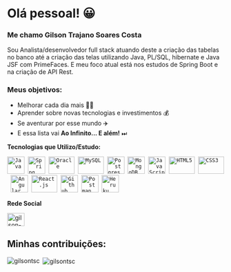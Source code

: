 # Olá pessoal! 😀 

### Me chamo Gilson Trajano Soares Costa

Sou Analista/desenvolvedor full stack atuando deste a criação das tabelas no banco até a criação das telas utilizando Java, PL/SQL, hibernate e Java JSF com PrimeFaces. E meu foco atual está nos estudos de Spring Boot e na criação de API Rest.

### Meus objetivos: 
* Melhorar cada dia mais 👨‍🎓
* Aprender sobre novas tecnologias e investimentos 💰
* Se aventurar por esse mundo ✈️
* E essa lista vai **Ao Infinito... E além!** ⏭
 
 **Tecnologias que Utilizo/Estudo:**
<p align="left">
  <code><img src="https://devicons.github.io/devicon/devicon.git/icons/java/java-original-wordmark.svg" alt="Java" width="40" height="40"/></code>&nbsp;
  <code><img src="https://www.vectorlogo.zone/logos/springio/springio-icon.svg" alt="Spring" width="40" height="40" /></code>&nbsp;
  <code><img src="https://devicons.github.io/devicon/devicon.git/icons/oracle/oracle-original.svg" alt="Oracle" width="60" height="40" /></code>&nbsp;
  <code><img src="https://devicons.github.io/devicon/devicon.git/icons/mysql/mysql-original-wordmark.svg" alt="MySQL" width="60" height="40" /></code>&nbsp;
  <code><img src="https://user-images.githubusercontent.com/51785898/91358318-ff3ec280-e7c8-11ea-9d80-c8e249594078.png" alt="Postgres" width="40" height="40"/></code>&nbsp;
  <code><img src="https://devicons.github.io/devicon/devicon.git/icons/mongodb/mongodb-original-wordmark.svg" alt="MongoDB" width="40" height="40"/></code>&nbsp;
  <code><img src="https://user-images.githubusercontent.com/51785898/91357834-3eb8df00-e7c8-11ea-9936-0ce666ac2a11.png" alt="JavaScript" width="40" height="40"/></code>&nbsp;
  <code><img src="https://devicons.github.io/devicon/devicon.git/icons/html5/html5-original-wordmark.svg" alt="HTML5" width="60" height="40" /></code>&nbsp;
  <code><img src="https://devicons.github.io/devicon/devicon.git/icons/css3/css3-original-wordmark.svg" alt="CSS3" width="60" height="40" /></code>&nbsp;
  <code><img src="https://devicons.github.io/devicon/devicon.git/icons/angularjs/angularjs-original.svg" alt="Angular" width="40" height="40"/></code>&nbsp;
  <code><img src="https://user-images.githubusercontent.com/51785898/91357843-411b3900-e7c8-11ea-8161-3e8191a6cde2.png" alt="React.js" width="60" height="40" /></code>&nbsp;
  <code><img src="https://user-images.githubusercontent.com/51785898/91358353-0cf44800-e7c9-11ea-9a54-0a988aa2837c.png" alt="Github" width="40" height="40"/></code>&nbsp;
  <code><img src="https://www.vectorlogo.zone/logos/getpostman/getpostman-icon.svg" alt="Postman" width="40" height="40"/></code>&nbsp;
  <code><img src="https://www.vectorlogo.zone/logos/heroku/heroku-icon.svg" alt="Heruku" width="40" height="40"/></code>&nbsp;
</p>

**Rede Social**
<p align="left">
<a href="https://www.linkedin.com/in/gilson-trajano-b01ab28a/" target="blank"><img align="center" src="https://cdn.jsdelivr.net/npm/simple-icons@3.0.1/icons/linkedin.svg" alt="gilson-trajano-b01ab28a" height="30" width="40" /></a> &nbsp;&nbsp;
</p>

## Minhas contribuições:

<p><img align="left" src="https://github-readme-stats.vercel.app/api/top-langs?username=gilsontsc&show_icons=true&locale=en&layout=compact" alt="gilsontsc" /></p>

<p>&nbsp;<img align="center" src="https://github-readme-stats.vercel.app/api?username=gilsontsc&show_icons=true&locale=en" alt="gilsontsc" /></p>

<!--
**gilsonTSC/gilsonTSC** is a ✨ _special_ ✨ repository because its `README.md` (this file) appears on your GitHub profile.

Here are some ideas to get you started:

- 🔭 I’m currently working on ...
- 🌱 I’m currently learning ...
- 👯 I’m looking to collaborate on ...
- 🤔 I’m looking for help with ...
- 💬 Ask me about ...
- 📫 How to reach me: ...
- 😄 Pronouns: ...
- ⚡ Fun fact: ...
-->
